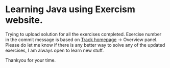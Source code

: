 # Learning Java using Exercism website.

Trying to upload solution for all the exercises completed. Exercise number in the commit message is based on [Track homepage][track-homepage] -> Overview panel. Please do let me know if there is any better way to solve any of the updated exercises, I am always open to learn new stuff.

Thankyou for your time.

[track-homepage]: https://exercism.org/tracks/java
